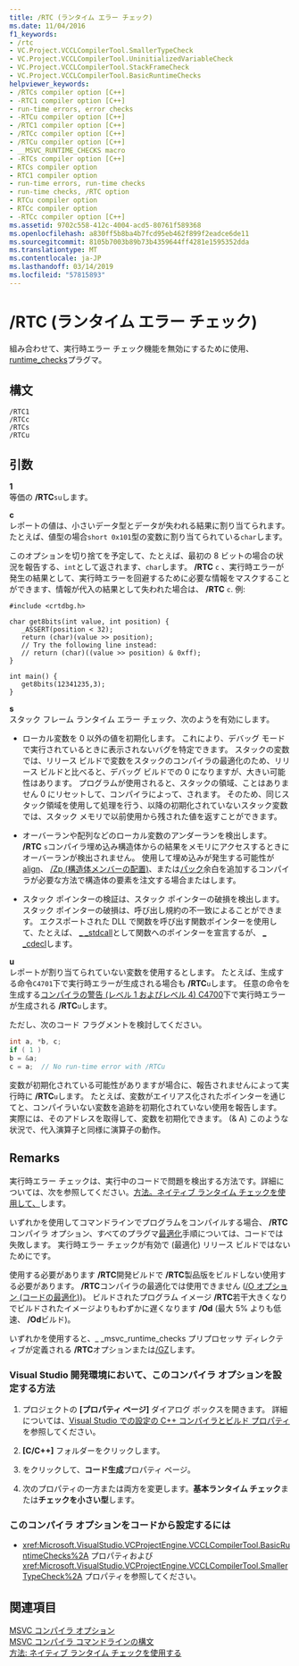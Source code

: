 ```yaml
---
title: /RTC (ランタイム エラー チェック)
ms.date: 11/04/2016
f1_keywords:
- /rtc
- VC.Project.VCCLCompilerTool.SmallerTypeCheck
- VC.Project.VCCLCompilerTool.UninitializedVariableCheck
- VC.Project.VCCLCompilerTool.StackFrameCheck
- VC.Project.VCCLCompilerTool.BasicRuntimeChecks
helpviewer_keywords:
- /RTCs compiler option [C++]
- -RTC1 compiler option [C++]
- run-time errors, error checks
- -RTCu compiler option [C++]
- /RTC1 compiler option [C++]
- /RTCc compiler option [C++]
- /RTCu compiler option [C++]
- __MSVC_RUNTIME_CHECKS macro
- -RTCs compiler option [C++]
- RTCs compiler option
- RTC1 compiler option
- run-time errors, run-time checks
- run-time checks, /RTC option
- RTCu compiler option
- RTCc compiler option
- -RTCc compiler option [C++]
ms.assetid: 9702c558-412c-4004-acd5-80761f589368
ms.openlocfilehash: a830ff5b8ba4b7fcd95eb462f899f2eadce6de11
ms.sourcegitcommit: 8105b7003b89b73b4359644ff4281e1595352dda
ms.translationtype: MT
ms.contentlocale: ja-JP
ms.lasthandoff: 03/14/2019
ms.locfileid: "57815893"
---
```

# <a name="rtc-run-time-error-checks"></a>/RTC (ランタイム エラー チェック)

組み合わせて、実行時エラー チェック機能を無効にするために使用、 [runtime_checks](../../preprocessor/runtime-checks.md)プラグマ。

## <a name="syntax"></a>構文

```
/RTC1
/RTCc
/RTCs
/RTCu
```

## <a name="arguments"></a>引数

**1**<br/>
等価の **/RTC**`su`します。

**c**<br/>
レポートの値は、小さいデータ型とデータが失われる結果に割り当てられます。 たとえば、値型の場合`short 0x101`型の変数に割り当てられている`char`します。

このオプションを切り捨てを予定して、たとえば、最初の 8 ビットの場合の状況を報告する、`int`として返されます、`char`します。 **/RTC** `c` 、実行時エラーが発生の結果として、実行時エラーを回避するために必要な情報をマスクすることができます、情報が代入の結果として失われた場合は、 **/RTC** `c`. 例:

```
#include <crtdbg.h>

char get8bits(int value, int position) {
   _ASSERT(position < 32);
   return (char)(value >> position);
   // Try the following line instead:
   // return (char)((value >> position) & 0xff);
}

int main() {
   get8bits(12341235,3);
}
```

**s**<br/>
スタック フレーム ランタイム エラー チェック、次のようを有効にします。

- ローカル変数を 0 以外の値を初期化します。 これにより、デバッグ モードで実行されているときに表示されないバグを特定できます。 スタックの変数では、リリース ビルドで変数をスタックのコンパイラの最適化のため、リリース ビルドと比べると、デバッグ ビルドでの 0 になりますが、大きい可能性はあります。 プログラムが使用されると、スタックの領域、ことはありません 0 にリセットして、コンパイラによって、されます。 そのため、同じスタック領域を使用して処理を行う、以降の初期化されていないスタック変数では、スタック メモリで以前使用から残された値を返すことができます。

- オーバーランや配列などのローカル変数のアンダーランを検出します。 **/RTC** `s`コンパイラ埋め込み構造体からの結果をメモリにアクセスするときにオーバーランが検出されません。 使用して埋め込みが発生する可能性が[align](../../cpp/align-cpp.md)、 [/Zp (構造体メンバーの配置)](zp-struct-member-alignment.md)、または[パック](../../preprocessor/pack.md)余白を追加するコンパイラが必要な方法で構造体の要素を注文する場合またはします。

- スタック ポインターの検証は、スタック ポインターの破損を検出します。 スタック ポインターの破損は、呼び出し規約の不一致によることができます。 エクスポートされた DLL で関数を呼び出す関数ポインターを使用して、たとえば、 [_ _stdcall](../../cpp/stdcall.md)として関数へのポインターを宣言するが、 [_ _cdecl](../../cpp/cdecl.md)します。

**u**<br/>
レポートが割り当てられていない変数を使用するとします。 たとえば、生成する命令`C4701`下で実行時エラーが生成される場合も **/RTC**`u`します。 任意の命令を生成する[コンパイラの警告 (レベル 1 およびレベル 4) C4700](../../error-messages/compiler-warnings/compiler-warning-level-1-and-level-4-c4700.md)下で実行時エラーが生成される **/RTC**`u`します。

ただし、次のコード フラグメントを検討してください。

```cpp
int a, *b, c;
if ( 1 )
b = &a;
c = a;  // No run-time error with /RTCu
```

変数が初期化されている可能性がありますが場合に、報告されませんによって実行時に **/RTC**`u`します。 たとえば、変数がエイリアス化されたポインターを通じてと、コンパイラいない変数を追跡を初期化されていない使用を報告します。 実際には、そのアドレスを取得して、変数を初期化できます。 (& A) このような状況で、代入演算子と同様に演算子の動作。

## <a name="remarks"></a>Remarks

実行時エラー チェックは、実行中のコードで問題を検出する方法です。詳細については、次を参照してください。[方法。ネイティブ ランタイム チェックを使用して、](/visualstudio/debugger/how-to-use-native-run-time-checks)します。

いずれかを使用してコマンドラインでプログラムをコンパイルする場合、 **/RTC**コンパイラ オプション、すべてのプラグマ[最適化](../../preprocessor/optimize.md)手順については、コードでは失敗します。 実行時エラー チェックが有効で (最適化) リリース ビルドではないためにです。

使用する必要があります **/RTC**開発ビルドで **/RTC**製品版をビルドしない使用する必要があります。 **/RTC**コンパイラの最適化では使用できません ([/O オプション (コードの最適化)](o-options-optimize-code.md))。 ビルドされたプログラム イメージ **/RTC**若干大きくなりでビルドされたイメージよりもわずかに遅くなります **/Od** (最大 5% よりも低速、 **/Od**ビルド)。

いずれかを使用すると、_ _msvc_runtime_checks プリプロセッサ ディレクティブが定義される **/RTC**オプションまたは[/GZ](gz-enable-stack-frame-run-time-error-checking.md)します。

### <a name="to-set-this-compiler-option-in-the-visual-studio-development-environment"></a>Visual Studio 開発環境において、このコンパイラ オプションを設定する方法

1. プロジェクトの **[プロパティ ページ]** ダイアログ ボックスを開きます。 詳細については、[Visual Studio での設定の C++ コンパイラとビルド プロパティ](../working-with-project-properties.md)を参照してください。

1. **[C/C++]** フォルダーをクリックします。

1. をクリックして、**コード生成**プロパティ ページ。

1. 次のプロパティの一方または両方を変更します。**基本ランタイム チェック**または**チェックを小さい型**します。

### <a name="to-set-this-compiler-option-programmatically"></a>このコンパイラ オプションをコードから設定するには

- <xref:Microsoft.VisualStudio.VCProjectEngine.VCCLCompilerTool.BasicRuntimeChecks%2A> プロパティおよび <xref:Microsoft.VisualStudio.VCProjectEngine.VCCLCompilerTool.SmallerTypeCheck%2A> プロパティを参照してください。

## <a name="see-also"></a>関連項目

[MSVC コンパイラ オプション](compiler-options.md)<br/>
[MSVC コンパイラ コマンドラインの構文](compiler-command-line-syntax.md)<br/>
[方法: ネイティブ ランタイム チェックを使用する](/visualstudio/debugger/how-to-use-native-run-time-checks)
